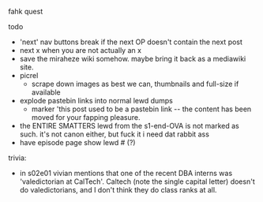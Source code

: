 fahk quest


todo

* 'next' nav buttons break if the next OP doesn't contain the next post
* next x when you are not actually an x
* save the miraheze wiki somehow. maybe bring it back as a mediawiki site.
* picrel
    * scrape down images as best we can, thumbnails and full-size if available
* explode pastebin links into normal lewd dumps
    * marker 'this post used to be a pastebin link -- the content has been moved for your fapping pleasure.
* the ENTIRE SMATTERS lewd from the s1-end-OVA is not marked as such. it's not canon either, but fuck it i need dat rabbit ass
* have episode page show lewd # (?)

trivia:
* in s02e01 vivian mentions that one of the recent DBA interns was 'valedictorian at CalTech'. Caltech (note the single capital letter) doesn't do valedictorians, and I don't think they do class ranks at all.